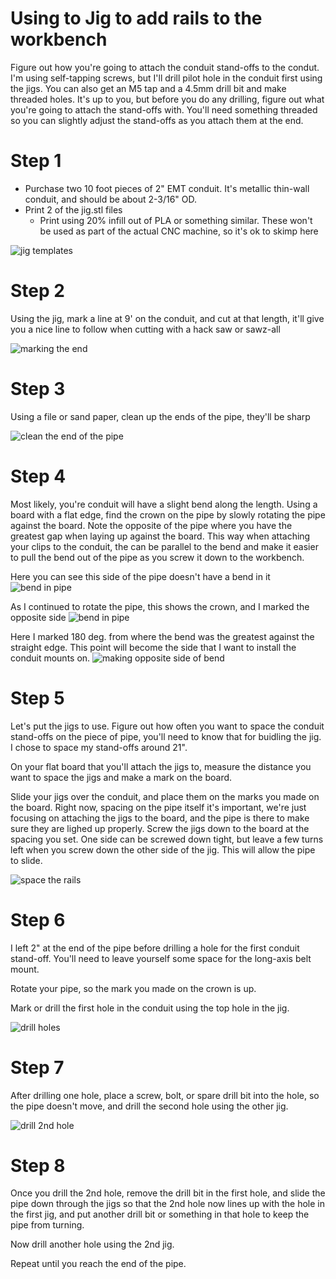 # Using to Jig to add rails to the workbench

Figure out how you're going to attach the conduit stand-offs to the condut. I'm using self-tapping screws, but I'll drill pilot hole in the conduit first using the jigs.  You can also get an M5 tap and a 4.5mm drill bit and make threaded holes. It's up to you, but before you do any drilling, figure out what you're going to attach the stand-offs with. You'll need something threaded so you can slightly adjust the stand-offs as you attach them at the end.

# Step 1
* Purchase two 10 foot pieces of 2" EMT conduit. It's metallic thin-wall conduit, and should be about 2-3/16" OD.
* Print 2 of the jig.stl files
    * Print using 20% infill out of PLA or something similar. These won't be used as part of the actual CNC machine, so it's ok to skimp here

![jig templates](images/rails/jig.jpg)

# Step 2
Using the jig, mark a line at 9' on the conduit, and cut at that length, it'll give you a nice line to follow when cutting with a hack saw or sawz-all

![marking the end](images/rails/mark_end.jpg)

# Step 3
Using a file or sand paper, clean up the ends of the pipe, they'll be sharp

![clean the end of the pipe](images/rails/cleaning_edge.jpg)

# Step 4
Most likely, you're conduit will have a slight bend along the length. Using a board with a flat edge, find the crown on the pipe by slowly rotating the pipe against the board. Note the opposite of the pipe where you have the greatest gap when laying up against the board.  This way when attaching your clips to the conduit, the can be parallel to the bend and make it easier to pull the bend out of the pipe as you screw it down to the workbench.


Here you can see this side of the pipe doesn't have a bend in it
![bend in pipe](images/rails/finding_edge_1.jpg)

As I continued to rotate the pipe, this shows the crown, and I marked the opposite side
![bend in pipe](images/rails/finding_edge_2.jpg)

Here I marked 180 deg. from where the bend was the greatest against the straight edge. This point will become the side that I want to install the conduit mounts on.
![making opposite side of bend](images/rails/marking_top.jpg)

# Step 5
Let's put the jigs to use. Figure out how often you want to space the conduit stand-offs on the piece of pipe, you'll need to know that for buidling the jig.  I chose to space my stand-offs around 21".

On your flat board that you'll attach the jigs to, measure the distance you want to space the jigs and make a mark on the board.  

Slide your jigs over the conduit, and place them on the marks you made on the board.  Right now, spacing on the pipe itself it's important, we're just focusing on attaching the jigs to the board, and the pipe is there to make sure they are lighed up properly. Screw the jigs down to the board at the spacing you set.  One side can be screwed down tight, but leave a few turns left when you screw down the other side of the jig. This will allow the pipe to slide.

![space the rails](images/rails/attach_to_board.jpg)

# Step 6
I left 2" at the end of the pipe before drilling a hole for the first conduit stand-off. You'll need to leave yourself some space for the long-axis belt mount.

Rotate your pipe, so the mark you made on the crown is up.

Mark or drill the first hole in the conduit using the top hole in the jig.

![drill holes](images/rails/drilling_holes.jpg)

# Step 7
After drilling one hole, place a screw, bolt, or spare drill bit into the hole, so the pipe doesn't move, and drill the second hole using the other jig.

![drill 2nd hole](images/rails/spacing_rails.jpg)

# Step 8
Once you drill the 2nd hole, remove the drill bit in the first hole, and slide the pipe down through the jigs so that the 2nd hole now lines up with the hole in the first jig, and put another drill bit or something in that hole to keep the pipe from turning.  

Now drill another hole using the 2nd jig.

Repeat until you reach the end of the pipe.




